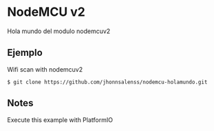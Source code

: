 # NodeMCU v2

Hola mundo del modulo nodemcuv2

## Ejemplo
Wifi scan with nodemcuv2
```
$ git clone https://github.com/jhonnsalenss/nodemcu-holamundo.git
```

## Notes

Execute this example with PlatformIO
